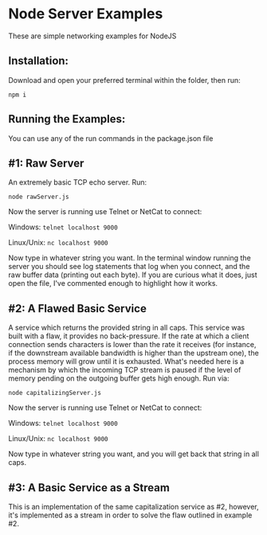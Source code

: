 # Node Server Examples
These are simple networking examples for NodeJS

## Installation:
Download and open your preferred terminal within the folder, then run:

`npm i`

## Running the Examples:
You can use any of the run commands in the package.json file

## #1: Raw Server
An extremely basic TCP echo server. Run:

`node rawServer.js`

Now the server is running use Telnet or NetCat to connect:

Windows:
```telnet localhost 9000```

Linux/Unix: 
```nc localhost 9000```

Now type in whatever string you want. In the terminal window running the server you should see log statements that log when you connect, and the raw buffer data (printing out each byte). If you are curious what it does, just open the file, I've commented enough to highlight how it works. 

## #2: A Flawed Basic Service
A service which returns the provided string in all caps. This service was built with a flaw, it provides no back-pressure. If the rate at which a client connection sends characters is lower than the rate it receives (for instance, if the downstream available bandwidth is higher than the upstream one), the process memory will grow until it is exhausted. What's needed here is a mechanism by which the incoming TCP stream is paused if the level of memory pending on the outgoing buffer gets high enough. Run via:

```node capitalizingServer.js```

Now the server is running use Telnet or NetCat to connect:

Windows:
```telnet localhost 9000```

Linux/Unix: 
```nc localhost 9000```

Now type in whatever string you want, and you will get back that string in all caps.

## #3: A Basic Service as a Stream
This is an implementation of the same capitalization service as #2, however, it's implemented as a stream in order to solve the flaw outlined in example #2.

